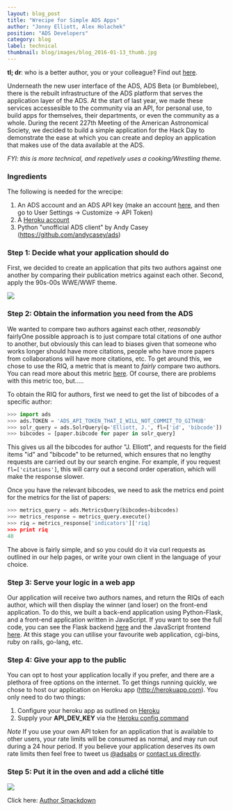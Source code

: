 ```yaml
---
layout: blog_post
title: "Wrecipe for Simple ADS Apps"
author: "Jonny Elliott, Alex Holachek"
position: "ADS Developers"
category: blog
label: technical
thumbnail: blog/images/blog_2016-01-13_thumb.jpg
---
```


**tl; dr**: who is a better author, you or your colleague? Find out [here](http://authorsmackdown.herokuapp.com/).

Underneath the new user interface of the ADS, ADS Beta (or Bumblebee), there is the rebuilt infrastructure of the ADS platform that serves the application layer of the ADS. At the start of last year, we made these services accessesible to the community via an API, for personal use, to build apps for themselves, their departments, or even the community as a whole. During the recent 227th Meeting of the American Astronomical Society, we decided to build a simple application for the Hack Day to demonstrate the ease at which you can create and deploy an application that makes use of the data available at the ADS.

*FYI: this is more technical, and repetively uses a cooking/Wrestling theme.*

### Ingredients
The following is needed for the wrecipe:

  1. An ADS account and an ADS API key (make an account [here](https://ui.adsabs.harvard.edu/#user/account/register), and then go to User Settings -> Customize -> API Token)
  2. A [Heroku account](http://herokuapp.com)
  3. Python "unofficial ADS client" by Andy Casey (https://github.com/andycasey/ads)

### Step 1: Decide what your application should do

First, we decided to create an application that pits two authors against one another by comparing their publication metrics against each other. Second, apply the 90s-00s WWE/WWF theme.

<div class="text-center">
    <img class="img-thumbnail" src="{{ site.base_url }}/blog/images/blog_2016-02-04_image02.jpg"/>
</div>

### Step 2: Obtain the information you need from the ADS

We wanted to compare two authors against each other, *reasonably* fairlyOne possible approach is to just compare total citations of one author to another, but obviously this can lead to biases given that someone who works longer should have more citations, people who have more papers from collaborations will have more citations, etc. To get around this, we chose to use the RIQ, a metric that is meant to *fairly* compare two authors. You can read more about this metric [here](https://ui.adsabs.harvard.edu/#abs/2012PLoSO...746428P/abstract). Of course, there are problems with this metric too, but.....

To obtain the RIQ for authors, first we need to get the list of bibcodes of a specific author:

```python
>>> import ads
>>> ads.TOKEN = 'ADS_API_TOKEN_THAT_I_WILL_NOT_COMMIT_TO_GITHUB'
>>> solr_query = ads.SolrQuery(q='Elliott, J.', fl=['id', 'bibcode'])
>>> bibcodes = [paper.bibcode for paper in solr_query]
```

This gives us all the bibcodes for author "J. Elliott", and requests for the field items "id" and "bibcode" to be returned, which ensures that no lengthy requests are carried out by our search engine. For example, if you request `fl=['citations']`, this will carry out a second order operation, which will make the response slower.


Once you have the relevant bibcodes, we need to ask the metrics end point for the metrics for the list of papers:

```python
>>> metrics_query = ads.MetricsQuery(bibcodes=bibcodes)
>>> metrics_response = metrics_query.execute()
>>> riq = metrics_response['indicators']['riq]
>>> print riq
40
```

The above is fairly simple, and so you could do it via curl requests as outlined in our help pages, or write your own client in the language of your choice.

### Step 3: Serve your logic in a web app

Our application will receive two authors names, and return the RIQs of each author, which will then display the winner (and loser) on the front-end application. To do this, we built a back-end application using Python-Flask, and a front-end application written in JavaScript. If you want to see the full code, you can see the Flask backend [here](https://github.com/jonnybazookatone/authorsmackdown) and the JavaScript frontend [here](https://github.com/aholachek/smackdown). At this stage you can utilise your favourite web application, cgi-bins, ruby on rails, go-lang, etc.

### Step 4: Give your app to the public

You can opt to host your application locally if you prefer, and there are a plethora of free options on the internet. To get things running quickly, we chose to host our application on Heroku app (http://herokuapp.com). You only need to do two things:

  1. Configure your heroku app as outlined on [Heroku](https://devcenter.heroku.com/articles/getting-started-with-python#deploy-the-app)
  2. Supply your **API_DEV_KEY** via the [Heroku config command](https://devcenter.heroku.com/articles/config-vars)

*Note* If you use your own API token for an application that is available to other users, your rate limits will be consumed as normal, and may run out during a 24 hour period. If you believe your application deserves its own rate limits then feel free to tweet us [@adsabs](http://twitter.com/adsabs) or [contact us directly](adshelp@cfa.harvard.edu).

### Step 5: Put it in the oven and add a cliché title

<div class="text-center">
     <a href="http://authorsmackdown.herokuapp.com/">
         <img class="img-thumbnail" src="{{ site.base_url }}/blog/images/blog_2016-02-04_image02.png"/>
     </a>
</div>

Click here: <a href="http://authorsmackdown.herokuapp.com/">Author Smackdown</a>


